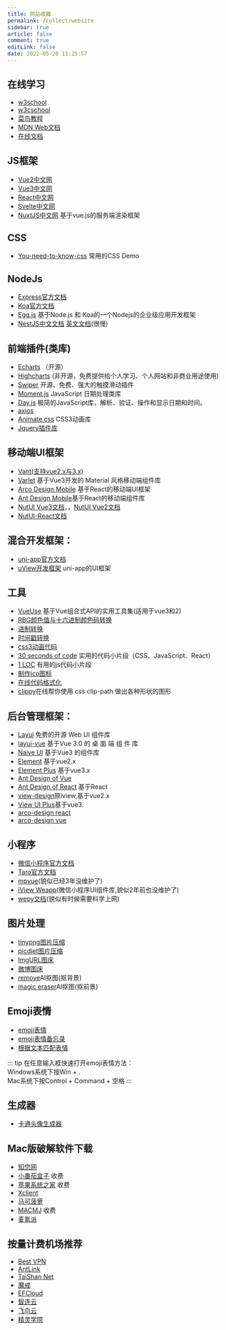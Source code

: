 ```yaml
---
title: 网站收藏
permalink: /collect/website
sidebar: true
article: false
comment: true
editLink: false
date: 2022-05-20 11:25:57
---
```


## 在线学习
* [w3school](https://www.w3school.com.cn/)
* [w3cschool](https://www.w3cschool.cn/tutorial)
* [菜鸟教程](https://www.runoob.com/)
* [MDN Web文档](https://developer.mozilla.org/zh-CN/docs/Learn)
* [在线文档](https://devdocs.io/)

## JS框架
* [Vue2中文网](https://v2.cn.vuejs.org/v2/guide/)
* [Vue3中文网](https://cn.vuejs.org/guide/introduction.html)
* [React中文网](https://react.docschina.org/)
* [Svelte中文网](https://www.svelte.cn/)
* [NuxtJS中文网](https://www.nuxtjs.cn/) 基于vue.js的服务端渲染框架

## CSS
* [You-need-to-know-css](https://lhammer.cn/You-need-to-know-css/#/zh-cn/) 常用的CSS Demo

## NodeJs
* [Express官方文档](https://www.expressjs.com.cn/)
* [Koa官方文档](http://www.koajs.com.cn/)
* [Egg.js](https://www.eggjs.org/zh-CN/intro/quickstart) 基于Node.js 和 Koa的一个Nodejs的企业级应用开发框架
* [NestJS中文文档](https://nest.nodejs.cn/) [英文文档](https://docs.nestjs.com/)(很慢)


## 前端插件(类库)
* [Echarts](https://echarts.apache.org/examples/zh/index.html) （开源）
* [Highcharts](https://www.hcharts.cn/demo/highcharts) (非开源，免费提供给个人学习、个人网站和非商业用途使用)
* [Swiper](https://www.swiper.com.cn/) 开源、免费、强大的触摸滑动插件
* [Moment.js](http://momentjs.cn/) JavaScript 日期处理类库
* [Day.js](https://dayjs.fenxianglu.cn/) 极简的JavaScript库，解析、验证、操作和显示日期和时间。
* [axios](http://www.axios-js.com/)
* [Animate.css](https://animate.style/) CSS3动画库
* [Jquery插件库](https://www.jq22.com/)

## 移动端UI框架
* [Vant(支持vue2.x与3.x)](https://vant-contrib.gitee.io/vant/#/zh-CN)
* [Varlet](https://varlet.gitee.io/varlet-ui/#/zh-CN/home) 基于Vue3开发的 Material 风格移动端组件库
* [Arco Design Mobile](https://arco.design/mobile/react/arco-design/pc/#/doc/readme) 基于React的移动端UI框架
* [Ant Design Mobile](https://ant-design-mobile.antgroup.com/zh/guide/quick-start)基于React的移动端组件库
* [NutUI Vue3文档](https://nutui.jd.com/h5/vue/4x/#/zh-CN/guide/intro)，，[NutUI Vue2文档](https://nutui.jd.com/2x/#/intro)
* [NutUI-React文档](https://nutui.jd.com/h5/react/2x/#/zh-CN/guide/intro-react)

## 混合开发框架：
* [uni-app官方文档](https://uniapp.dcloud.net.cn/)
* [uView开发框架](https://v1.uviewui.com/components/intro.html) uni-app的UI框架

## 工具
* [VueUse](https://www.vueusejs.com/) 基于Vue组合式API的实用工具集(适用于vue3和2)
* [RBG颜色值与十六进制颜色码转换](https://www.sioe.cn/yingyong/yanse-rgb-16/)
* [进制转换](https://tool.lu/hexconvert/)
* [时间戳转换](https://tool.lu/timestamp/)
* [css3动画代码](https://www.webhek.com/post/css3-animation-sniplet-collection/#/)
* [30 seconds of code](https://www.30secondsofcode.org/) 实用的代码小片段（CSS、JavaScript、React）
* [1 LOC](https://1loc.dev/) 有用的js代码小片段
* [制作ico图标](https://www.bitbug.net/) 
* [在线代码格式化](https://tool.oschina.net/codeformat/json/)
* [clippy](https://bennettfeely.com/clippy/)在线帮你使用 css clip-path 做出各种形状的图形

## 后台管理框架：
* [Layui](https://layui.dev/docs/2.8/) 免费的开源 Web UI 组件库
* [layui-vue](http://www.layui-vue.com/zh-CN/guide/introduce) 基于Vue 3.0 的 桌 面 端 组 件 库
* [Naive UI](https://www.naiveui.com/zh-CN/light/docs/installation) 基于Vue3 的组件库
* [Element](https://element.eleme.cn/#/zh-cn/component/installation) 基于vue2.x
* [Element Plus](https://element-plus.gitee.io/zh-CN/) 基于vue3.x
* [Ant Design of Vue](https://antdv.com/docs/vue/introduce-cn/)
* [Ant Design of React](https://ant-design.antgroup.com/docs/react/introduce-cn) 基于React
* [view-design](http://v4.iviewui.com/docs/introduce)原iview,基于vue2.x
* [View UI Plus](https://www.iviewui.com/view-ui-plus/guide/introduce)基于vue3.
* [arco-design react](https://arco.design/react/docs/start)
* [arco-design vue](https://arco.design/vue/docs/start)

## 小程序
* [微信小程序官方文档](https://developers.weixin.qq.com/miniprogram/dev/framework/MINA.html)
* [Taro官方文档](https://taro-docs.jd.com/taro/docs/)
* [mpvue](http://mpvue.com/mpvue/)(貌似已经3年没维护了)
* [iView Weapp](http://inmap.talkingdata.com/wx/index_prod.html#/docs/guide/start)(微信小程序UI组件库,貌似2年前也没维护了)
* [wepy文档](https://wepyjs.github.io/wepy-docs/2.x/#/)(貌似有时候需要科学上网)

## 图片处理
* [tinypng图片压缩](https://tinypng.com/)
* [picdiet图片压缩](https://picdiet.eula.club/)
* [ImgURL图床](https://www.imgurl.org/vip/manage/upload)
* [微博图床](https://pic.gimhoy.com/)
* [remove](https://www.remove.bg/zh)AI抠图(抠背景)
* [magic eraser](https://www.magiceraser.io/)AI抠图(抠前景)

## Emoji表情
* [emoji表情](https://emojipedia.org/)
* [emoji表情备忘录](https://www.webfx.com/tools/emoji-cheat-sheet/)
* [根据文本匹配表情](https://translate.yandex.com/?lang=zh-emj)

::: tip
在任意输入框快速打开emoji表情方法：<br/>
Windows系统下按Win + .<br/>
Mac系统下按Control + Command + 空格
:::

## 生成器
* [卡通头像生成器](https://toonme.com/)

## Mac版破解软件下载
* [知您网](https://www.zhiniw.com/)
* [小番茄盒子](https://www.mac163.cn/) 收费
* [苹果系统之家](https://macoshome.com/) 收费
* [Xclient](https://xclient.info/)
* [马可菠萝](https://www.macbl.com/)
* [MACMJ](https://www.macmj.com/) 收费
* [麦氪派](https://www.waitsun.com/topics/os)

## 按量计费机场推荐
* [Best VPN](https://panel.vp1.one/#/dashboard)
* [AntLink](https://antlink.icu/#/dashboard)
* [TaiShan Net](https://runet.goodyun.cloud/#/dashboard)
* [魔戒](https://mojie.app/shop)
* [EFCloud](https://www.efcloud1.com/#/stage/dashboard)
* [智连云](https://888tizi.com/#/dashboard)
* [飞鸟云](https://feiniaoyun09.life/#/dashboard)
* [精灵学院](https://www.riolu.me/user#/dashboard)
